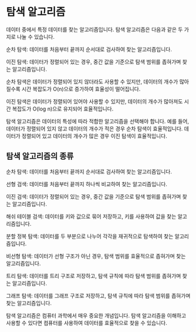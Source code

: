 <h1>탐색 알고리즘</h1>

데이터 중에서 특정 데이터를 찾는 알고리즘입니다. 탐색 알고리즘은 다음과 같은 두 가지로 나눌 수 있습니다.

순차 탐색: 데이터를 처음부터 끝까지 순서대로 검사하여 찾는 알고리즘입니다.

이진 탐색: 데이터가 정렬되어 있는 경우, 중간 값을 기준으로 탐색 범위를 좁혀가며 찾는 알고리즘입니다.

순차 탐색은 데이터가 정렬되어 있지 않더라도 사용할 수 있지만, 데이터의 개수가 많아질수록 시간 복잡도가 O(n)으로 증가하여 효율성이 떨어집니다.

이진 탐색은 데이터가 정렬되어 있어야 사용할 수 있지만, 데이터의 개수가 많아져도 시간 복잡도가 O(log n)으로 유지되어 효율적입니다.

탐색 알고리즘은 데이터의 특성에 따라 적합한 알고리즘을 선택해야 합니다. 예를 들어, 데이터가 정렬되어 있지 않고 데이터의 개수가 적은 경우 순차 탐색이 효율적입니다. 데이터가 정렬되어 있고 데이터의 개수가 많은 경우 이진 탐색이 효율적입니다.

<h2>탐색 알고리즘의 종류</h2>

순차 탐색: 데이터를 처음부터 끝까지 순서대로 검사하여 찾는 알고리즘입니다.

선형 검색: 데이터를 처음부터 끝까지 하나씩 비교하여 찾는 알고리즘입니다.

이진 검색: 데이터가 정렬되어 있는 경우, 중간 값을 기준으로 탐색 범위를 좁혀가며 찾는 알고리즘입니다.

해쉬 테이블 검색: 데이터를 키와 값으로 묶어 저장하고, 키를 사용하여 값을 찾는 알고리즘입니다.

분할 정복 탐색: 데이터를 두 부분으로 나누어 각각을 재귀적으로 탐색하여 찾는 알고리즘입니다.

비선형 탐색: 데이터가 선형 구조가 아닌 경우, 탐색 범위를 효율적으로 좁혀가며 찾는 알고리즘입니다.

트리 탐색: 데이터를 트리 구조로 저장하고, 탐색 규칙에 따라 탐색 범위를 좁혀가며 찾는 알고리즘입니다.

그래프 탐색: 데이터를 그래프 구조로 저장하고, 탐색 규칙에 따라 탐색 범위를 좁혀가며 찾는 알고리즘입니다.

탐색 알고리즘은 컴퓨터 과학에서 매우 중요한 개념입니다. 탐색 알고리즘을 이해하고 사용할 수 있다면 컴퓨터를 사용하여 데이터를 효율적으로 찾을 수 있습니다.

